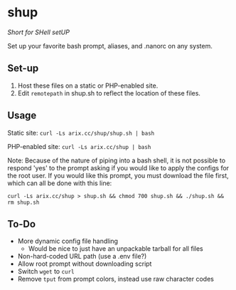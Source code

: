 # shup
_Short for SHell setUP_

Set up your favorite bash prompt, aliases, and .nanorc on any system.

## Set-up
1. Host these files on a static or PHP-enabled site.
2. Edit `remotepath` in shup.sh to reflect the location of these files.

## Usage
Static site:
`curl -Ls arix.cc/shup/shup.sh | bash`

PHP-enabled site:
`curl -Ls arix.cc/shup | bash`

Note: Because of the nature of piping into a bash shell, it is not possible to respond 'yes' to the prompt asking if you would like to apply the configs for the root user. If you would like this prompt, you must download the file first, which can all be done with this line:

`curl -Ls arix.cc/shup > shup.sh && chmod 700 shup.sh && ./shup.sh && rm shup.sh`

## To-Do
- More dynamic config file handling
	- Would be nice to just have an unpackable tarball for all files
- Non-hard-coded URL path (use a .env file?)
- Allow root prompt without downloading script
- Switch `wget` to `curl`
- Remove `tput` from prompt colors, instead use raw character codes

